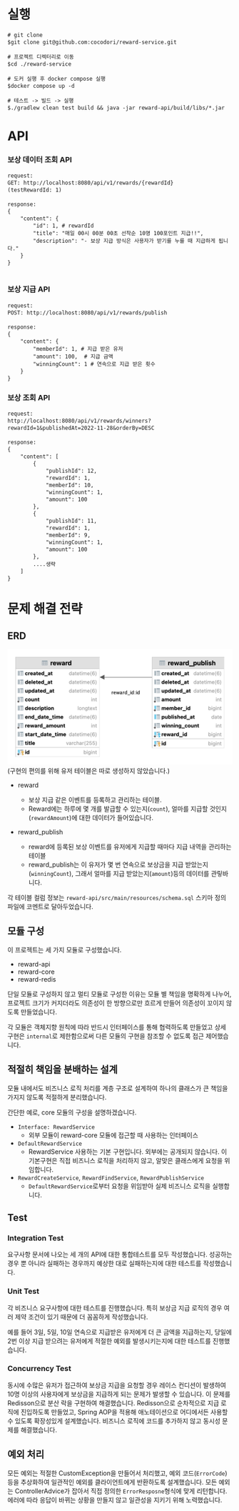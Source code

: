 # 실행

```aidl
# git clone
$git clone git@github.com:cocodori/reward-service.git

# 프로젝트 디렉터리로 이동
$cd ./reward-service

# 도커 실행 후 docker compose 실행
$docker compose up -d

# 테스트 -> 빌드 -> 실행
$./gradlew clean test build && java -jar reward-api/build/libs/*.jar 
```

# API
### 보상 데이터 조회 API
```aidl
request:
GET: http://localhost:8080/api/v1/rewards/{rewardId}
(testRewardId: 1)

response:
{
    "content": {
        "id": 1, # rewardId
        "title": "매일 00시 00분 00초 선착순 10명 100포인트 지급!!",
        "description": "- 보상 지급 방식은 사용자가 받기를 누를 때 지급하게 됩니다."
    }
}


```

### 보상 지급 API
```aidl
request:
POST: http://localhost:8080/api/v1/rewards/publish

response:
{
    "content": {
        "memberId": 1, # 지급 받은 유저
        "amount": 100,  # 지급 금액
        "winningCount": 1 # 연속으로 지급 받은 횟수
    }
}
```

### 보상 조회 API
```aidl
request:
http://localhost:8080/api/v1/rewards/winners?rewardId=1&publishedAt=2022-11-28&orderBy=DESC

response:
{
    "content": [
        {
            "publishId": 12,
            "rewardId": 1,
            "memberId": 10,
            "winningCount": 1,
            "amount": 100
        },
        {
            "publishId": 11,
            "rewardId": 1,
            "memberId": 9,
            "winningCount": 1,
            "amount": 100
        },
        ....생략
    ]
}
```


# 문제 해결 전략
## ERD

![erd](docs/reward.png)
(구현의 편의를 위해 유저 테이블은 따로 생성하지 않았습니다.)

- reward
  - 보상 지급 같은 이벤트를 등록하고 관리하는 테이블.
  - Reward에는 하루에 몇 개를 발급할 수 있는지(`count`), 얼마를 지급할 것인지(`rewardAmount`)에 대한 데이터가 들어있습니다.

- reward_publish
  - reward에 등록된 보상 이벤트를 유저에게 지급할 때마다 지급 내역을 관리하는 테이블
  - reward_publish는 이 유저가 몇 번 연속으로 보상금을 지급 받았는지(`winningCount`), 그래서 얼마를 지급 받았는지(`amount`)등의 데이터를 관맇바니다.

각 테이블 컬럼 정보는 `reward-api/src/main/resources/schema.sql` 스키마 정의 파일에 코멘트로 달아두었습니다.


## 모듈 구성

이 프로젝트는 세 가지 모듈로 구성했습니다.

- reward-api
- reward-core
- reward-redis

단일 모듈로 구성하지 않고 멀티 모듈로 구성한 이유는 모듈 별 책임을 명확하게 나누어, 프로젝트 크기가 커지더라도 의존성이 한 방향으로만 흐르게 만들어 의존성이 꼬이지 않도록 만들었습니다.

각 모듈은 객체지향 원칙에 따라 반드시 인터페이스를 통해 협력하도록 만들었고 상세 구현은 `internal`로 제한함으로써 다른 모듈의 구현을 참조할 수 없도록 접근 제어했습니다.

## 적절히 책임을 분배하는 설계

모듈 내에서도 비즈니스 로직 처리를 계층 구조로 설계하여 하나의 클래스가 큰 책임을 가지지 않도록 적절하게 분리했습니다.

간단한 예로, core 모듈의 구성을 설명하겠습니다. 

- `Interface: RewardService`
  - 외부 모듈이 reward-core 모듈에 접근할 때 사용하는 인터페이스
- `DefaultRewardService`
  -  RewardService 사용하는 기본 구현입니다. 외부에는 공개되지 않습니다. 이 기본구현은 직접 비즈니스 로직을 처리하지 않고, 알맞은 클래스에게 요청을 위임합니다.
- `RewardCreateService`, `RewardFindService`, `RewardPublishService`
  - `DefaultRewardService`로부터 요청을 위임받아 실제 비즈니스 로직을 실행합니다.
    
## Test

### Integration Test
요구사항 문서에 나오는 세 개의 API에 대한 통합테스트를 모두 작성했습니다. 성공하는 경우 뿐 아니라 실패하는 경우까지 예상한 대로 실패하는지에 대한 테스트를 작성했습니다.

### Unit Test
각 비즈니스 요구사항에 대한 테스트를 진행했습니다. 특히 보상금 지급 로직의 경우 여러 제약 조건이 있기 때문에 더 꼼꼼하게 작성했습니다.

예를 들어 3일, 5일, 10일 연속으로 지급받은 유저에게 더 큰 금액을 지급하는지, 당일에 2번 이상 지급 받으려는 유저에게 적절한 예외를 발생시키는지에 대한 테스트를 진행했습니다.

### Concurrency Test
동시에 수많은 유저가 접근하여 보상금 지급을 요청할 경우 레이스 컨디션이 발생하여 10명 이상의 사용자에게 보상금을 지급하게 되는 문제가 발생할 수 있습니다.
이 문제를 Redisson으로 분산 락을 구현하여 해결했습니다. Redisson으로 순차적으로 지급 로직에 진입하도록 만들었고, Spring AOP을 적용해 애노테이션으로 어디에서든 사용할 수 있도록 확장성있게 설계했습니다.
비즈니스 로직에 코드를 추가하지 않고 동시성 문제를 해결했습니다.

## 예외 처리
모든 예외는 적절한 CustomException을 만들어서 처리했고, 예외 코드(`ErrorCode`) 등을 추상화하여 일관적인 예외를 클라이언트에게 반환하도록 설계했습니다.
모든 예외는 ControllerAdvice가 잡아서 직접 정의한 `ErrorResposne`형식에 맞게 리턴합니다. 에러에 따라 응답이 바뀌는 상황을 만들지 않고 일관성을 지키기 위해 노력했습니다.



